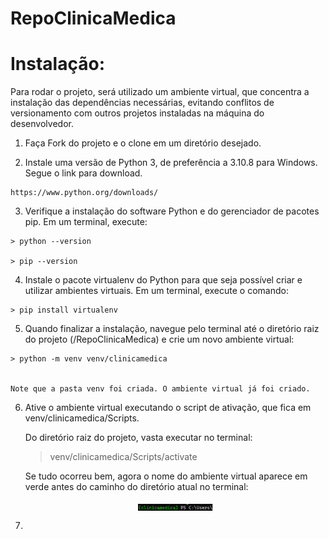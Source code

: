 # RepoClinicaMedica

# Instalação: 
  
  Para rodar o projeto, será utilizado um ambiente virtual, que concentra a instalação das dependências necessárias, evitando conflitos de versionamento com outros projetos instaladas na máquina do desenvolvedor.
  
  1. Faça Fork do projeto e o clone em um diretório desejado.
  
  2. Instale uma versão de Python 3, de preferência a 3.10.8 para Windows. Segue o link para download.
    
    https://www.python.org/downloads/
  
  3. Verifique a instalação do software Python e do gerenciador de pacotes pip. Em um terminal, execute:
    
    > python --version
    
    > pip --version
  
  4. Instale o pacote virtualenv do Python para que seja possível criar e utilizar ambientes virtuais. Em um terminal, execute o comando:
    
    > pip install virtualenv
   
  5. Quando finalizar a instalação, navegue pelo terminal até o diretório raiz do projeto (<CaminhoParaOProjeto>/RepoClinicaMedica) e crie um novo ambiente virtual: 
    
    > python -m venv venv/clinicamedica   
  
    
    Note que a pasta venv foi criada. O ambiente virtual já foi criado.
   
  6. Ative o ambiente virtual executando o script de ativação, que fica em venv/clinicamedica/Scripts.
    
     Do diretório raiz do projeto, vasta executar no terminal:
     
     > venv/clinicamedica/Scripts/activate
     
     Se tudo ocorreu bem, agora o nome do ambiente virtual aparece em verde antes do caminho do diretório atual no terminal:
     <p align="center"><img width="25%" align="center" src="https://github.com/Rodrigo-Panta/RepoClinicaMedica/blob/main/images/venv.png" />
</p>
  
  7.    
